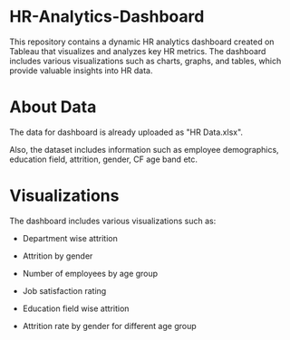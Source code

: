 # HR-Analytics-Dashboard
 
 This repository contains a dynamic HR analytics dashboard created on Tableau that visualizes and analyzes key HR metrics. The dashboard includes various visualizations such as charts, graphs, and tables, which provide valuable insights into HR data.
 
# About Data
The data for dashboard is already uploaded as "HR Data.xlsx".

Also, the dataset includes information such as employee demographics, education field, attrition, gender, CF age band etc.

# Visualizations

The dashboard includes various visualizations such as:

- Department wise attrition

- Attrition by gender

- Number of employees by age group

- Job satisfaction rating

- Education field wise attrition

- Attrition rate by gender for different age group
